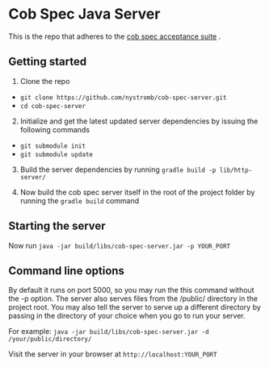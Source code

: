 # Cob Spec Java Server

This is the repo that adheres to the [cob spec acceptance suite](https://github.com/8thlight/cob_spec) . 

## Getting started

1. Clone the repo
  * `git clone https://github.com/nystromb/cob-spec-server.git`
  * `cd cob-spec-server`

2. Initialize and get the latest updated server dependencies by issuing the following commands
  * `git submodule init`
  * `git submodule update`


3. Build the server dependencies by running `gradle build -p lib/http-server/`

4. Now build the cob spec server itself in the root of the project folder by running the `gradle build` command

## Starting the server
Now run `java -jar build/libs/cob-spec-server.jar -p YOUR_PORT` 

## Command line options

By default it runs on port 5000, so you may run the this command without the -p option. The server also serves files from the /public/ directory in the project root. You may also tell the server to serve up a different directory by passing in the directory of your choice when you go to run your server. 

For example: `java -jar build/libs/cob-spec-server.jar -d /your/public/directory/`

Visit the server in your browser at `http://localhost:YOUR_PORT`
